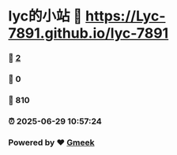 # lyc的小站 :link: https://Lyc-7891.github.io/lyc-7891 
### :page_facing_up: [2](https://Lyc-7891.github.io/lyc-7891/tag.html) 
### :speech_balloon: 0 
### :hibiscus: 810 
### :alarm_clock: 2025-06-29 10:57:24 
### Powered by :heart: [Gmeek](https://github.com/Meekdai/Gmeek)
